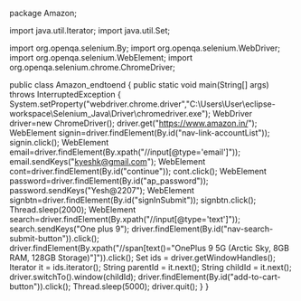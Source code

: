 package Amazon;


import java.util.Iterator;
import java.util.Set;


import org.openqa.selenium.By;
import org.openqa.selenium.WebDriver;
import org.openqa.selenium.WebElement;
import org.openqa.selenium.chrome.ChromeDriver;

public class Amazon_endtoend {
	public static void main(String[] args) throws InterruptedException {
		System.setProperty("webdriver.chrome.driver","C:\\Users\\User\\eclipse-workspace\\Selenium_Java\\Driver\\chromedriver.exe");
		WebDriver driver=new ChromeDriver();
        driver.get("https://www.amazon.in/");
        WebElement signin=driver.findElement(By.id("nav-link-accountList"));
        signin.click();
        WebElement email=driver.findElement(By.xpath("//input[@type='email']"));
        email.sendKeys("kyeshk@gmail.com");
        WebElement cont=driver.findElement(By.id("continue"));
        cont.click();
        WebElement password=driver.findElement(By.id("ap_password"));
        password.sendKeys("Yesh@2207");
        WebElement signbtn=driver.findElement(By.id("signInSubmit"));
        signbtn.click();
        Thread.sleep(2000);
        WebElement search=driver.findElement(By.xpath("//input[@type='text']"));
        search.sendKeys("One plus 9");
        driver.findElement(By.id("nav-search-submit-button")).click();
        driver.findElement(By.xpath("//span[text()=\"OnePlus 9 5G (Arctic Sky, 8GB RAM, 128GB Storage)\"]")).click();
        Set<String> ids = driver.getWindowHandles();
        Iterator<String> it = ids.iterator();
        String parentId = it.next();
        String childId = it.next();
        driver.switchTo().window(childId);
        driver.findElement(By.id("add-to-cart-button")).click();
        Thread.sleep(5000);
        driver.quit();
	}
}


